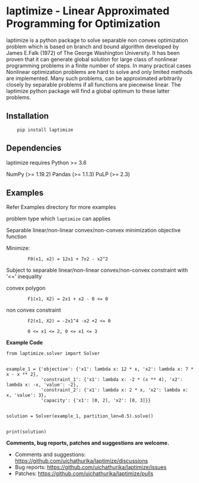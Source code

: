 laptimize - Linear Approximated Programming for Optimization
============================================================

laptimize is a python package to solve separable non convex optimization problem which is based on branch and bound algorithm developed by  James E.Falk (1972) of The
George Washington University. It has been proven that it can generate global solution for large class of nonlinear programming problems in a finite number of steps.
In many practical cases Nonlinear optimization problems are hard to solve and only limited methods are implemented. Many such problems, can be approximated arbitrarily closely by separable problems if all functions are piecewise linear. The laptimize python package will find a global optimum to these latter problems.

Installation
------------

        pip install laptimize


Dependencies
------------
laptimize requires Python >= 3.6

NumPy (>= 1.19.2)
Pandas (>= 1.1.3)
PuLP (>= 2.3)




Examples
--------

Refer Examples directory for more examples

problem type which `laptimize` can applies

Separable linear/non-linear convex/non-convex minimization objective function

Minimize:


            F0(x1, x2) = 12x1 + 7x2 - x2^2


Subject to separable linear/non-linear convex/non-convex constraint with '<=' inequality

convex polygon

            F1(x1, X2) = 2x1 + x2 - 0 <= 0            
            
non convex constraint

            F2(x1, X2) = -2x1^4 -x2 +2 <= 0
            
            0 <= x1 <= 2, 0 <= x1 <= 3  
            
**Example Code**

    from laptimize.solver import Solver
    

    example_1 = {'objective': {'x1': lambda x: 12 * x, 'x2': lambda x: 7 * x - x ** 2},
                 'constraint_1': {'x1': lambda x: -2 * (x ** 4), 'x2': lambda x: -x, 'value': -2},
                 'constraint_2': {'x1': lambda x: 2 * x, 'x2': lambda x: x, 'value': 3},
                 'capacity': {'x1': [0, 2], 'x2': [0, 3]}}

        
    solution = Solver(example_1, partition_len=0.5).solve()
    
    
    print(solution)
        
**Comments, bug reports, patches and suggestions are welcome.**

* Comments and suggestions: https://github.com/uichathurika/laptimize/discussions
* Bug reports: https://github.com/uichathurika/laptimize/issues
* Patches: https://github.com/uichathurika/laptimize/pulls